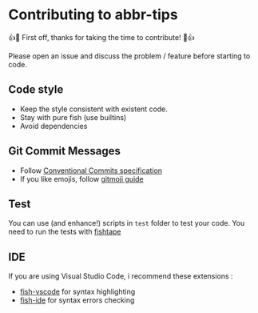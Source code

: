 # Contributing to abbr-tips

👍🎉 First off, thanks for taking the time to contribute! 🎉👍

Please open an issue and discuss the problem / feature before starting to code.

## Code style

- Keep the style consistent with existent code.
- Stay with pure fish (use builtins)
- Avoid dependencies

## Git Commit Messages

- Follow [Conventional Commits specification](https://www.conventionalcommits.org/en/v1.0.0-beta.2/#specification)
- If you like emojis, follow [gitmoji guide](https://gitmoji.carloscuesta.me/)

## Test

You can use (and enhance!) scripts in `test` folder to test your code. You need to run the tests with [fishtape](https://github.com/jorgebucaran/fishtape)

## IDE

If you are using Visual Studio Code, i recommend these extensions :

- [fish-vscode](https://marketplace.visualstudio.com/items?itemName=skyapps.fish-vscode) for syntax highlighting
- [fish-ide](https://marketplace.visualstudio.com/items?itemName=lunaryorn.fish-ide) for syntax errors checking
